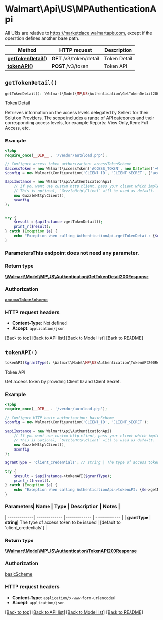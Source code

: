 # Walmart\Api\US\MPAuthenticationApi  
All URIs are relative to https://marketplace.walmartapis.com, except if the operation defines another base path.

| Method | HTTP request | Description |
| ------------- | ------------- | ------------- |
| [**getTokenDetail()**](AuthenticationApi.md#getTokenDetail) | **GET** /v3/token/detail | Token Detail |
| [**tokenAPI()**](AuthenticationApi.md#tokenAPI) | **POST** /v3/token | Token API |


## `getTokenDetail()`

```php
getTokenDetail(): \Walmart\Model\MP\US\Authentication\GetTokenDetail200Response
```
Token Detail

Retrieves information on the access levels delegated by Sellers for their Solution Providers. The scope includes a range of API categories and their corresponding access levels, for example Reports: View Only, Item: Full Access, etc.

### Example

```php
<?php
require_once(__DIR__ . '/vendor/autoload.php');

// Configure access token authorization: accessTokenScheme
$accessToken = new Walmart\AccessToken('ACCESS_TOKEN', new DateTime('+900 seconds'));
$config = new Walmart\Configuration('CLIENT_ID', 'CLIENT_SECRET', ['accessToken' => $accessToken]);

$apiInstance = new Walmart\Api\AuthenticationApi(  
    // If you want use custom http client, pass your client which implements `GuzzleHttp\ClientInterface`.
    // This is optional, `GuzzleHttp\Client` will be used as default.
    new GuzzleHttp\Client(),
    $config
);


try {
    $result = $apiInstance->getTokenDetail();
    print_r($result);
} catch (Exception $e) {
    echo "Exception when calling AuthenticationApi->getTokenDetail: {$e->getMessage()}\n";
}
```

### ParametersThis endpoint does not need any parameter.


### Return type

[**\Walmart\Model\MP\US\Authentication\GetTokenDetail200Response**](../Model/GetTokenDetail200Response.md)

### Authorization

[accessTokenScheme](../../README.md#accessTokenScheme)

### HTTP request headers

- **Content-Type**: Not defined
- **Accept**: `application/json`

[[Back to top]](#) [[Back to API list]](../../README.md#endpoints)
[[Back to Model list]](../../README.md#models)
[[Back to README]](../../README.md)

## `tokenAPI()`

```php
tokenAPI($grantType): \Walmart\Model\MP\US\Authentication\TokenAPI200Response
```
Token API

Get access token by providing Client ID and Client Secret.

### Example

```php
<?php
require_once(__DIR__ . '/vendor/autoload.php');

// Configure HTTP basic authorization: basicScheme
$config = new Walmart\Configuration('CLIENT_ID', 'CLIENT_SECRET');

$apiInstance = new Walmart\Api\AuthenticationApi(  
    // If you want use custom http client, pass your client which implements `GuzzleHttp\ClientInterface`.
    // This is optional, `GuzzleHttp\Client` will be used as default.
    new GuzzleHttp\Client(),
    $config
);

$grantType = 'client_credentials'; // string | The type of access token to be issued

try {
    $result = $apiInstance->tokenAPI($grantType);
    print_r($result);
} catch (Exception $e) {
    echo "Exception when calling AuthenticationApi->tokenAPI: {$e->getMessage()}\n";
}
```

### Parameters| Name | Type | Description  | Notes |
| ------------- | ------------- | ------------- | ------------- |
| **grantType** | **string**| The type of access token to be issued | [default to 'client_credentials'] |


### Return type

[**\Walmart\Model\MP\US\Authentication\TokenAPI200Response**](../Model/TokenAPI200Response.md)

### Authorization

[basicScheme](../../README.md#basicScheme)

### HTTP request headers

- **Content-Type**: `application/x-www-form-urlencoded`
- **Accept**: `application/json`

[[Back to top]](#) [[Back to API list]](../../README.md#endpoints)
[[Back to Model list]](../../README.md#models)
[[Back to README]](../../README.md)
